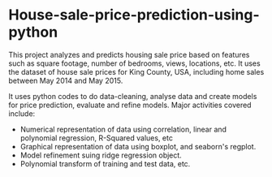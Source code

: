 # House-sale-price-prediction-using-python
This project analyzes and predicts housing sale price based on features such as square footage, number of bedrooms, views, locations, etc. It uses the dataset of house sale prices for King County, USA, including home sales between May 2014 and May 2015.

It uses python codes to do data-cleaning, analyse data and create models for price prediction, evaluate and refine models. Major activities covered include:
- Numerical representation of data using correlation, linear and polynomial regression, R-Squared values, etc
- Graphical representation of data using boxplot, and seaborn's regplot.
- Model refinement suing ridge regression object.
- Polynomial transform of training and test data, etc.

